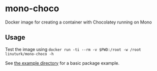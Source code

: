 # mono-choco

Docker image for creating a container with Chocolatey running on Mono

## Usage

Test the image using `docker run -ti --rm -v $PWD:/root -w /root linuturk/mono-choco -h`

See [the example directory](./example/README.md) for a basic package example.

